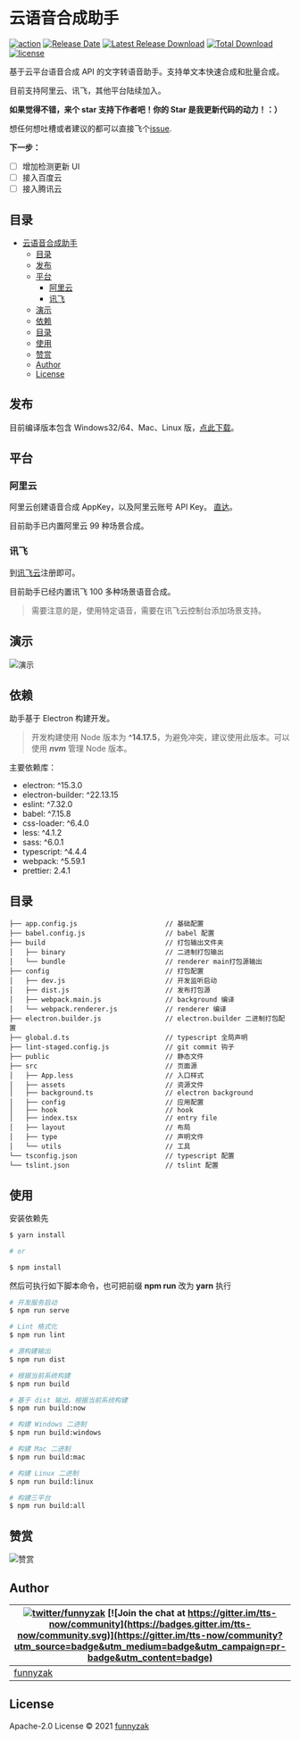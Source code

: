 # 云语音合成助手

[![action][ci-image]][ci-url]
[![Release Date][rle-image]][rle-url]
[![Latest Release Download][down-latest-image]][rle-url]
[![Total Download][down-total-image]][rle-all-url]
[![license][license-image]][repository-url]

[down-latest-image]: https://img.shields.io/github/downloads/funnyzak/tts-now/latest/total.svg
[down-total-image]: https://img.shields.io/github/downloads/funnyzak/tts-now/total.svg
[rle-image]: https://img.shields.io/github/release-date/funnyzak/tts-now.svg
[rle-url]: https://github.com/funnyzak/tts-now/releases/latest
[rle-all-url]: https://github.com/funnyzak/tts-now/releases
[ci-image]: https://img.shields.io/github/workflow/status/funnyzak/tts-now/release
[ci-url]: https://github.com/funnyzak/tts-now/actions
[license-image]: https://img.shields.io/github/license/funnyzak/tts-now.svg?style=flat-square
[repository-url]: https://github.com/funnyzak/tts-now

基于云平台语音合成 API 的文字转语音助手。支持单文本快速合成和批量合成。

目前支持阿里云、讯飞，其他平台陆续加入。

**如果觉得不错，来个 star 支持下作者吧！你的 Star 是我更新代码的动力！：）**

想任何想吐槽或者建议的都可以直接飞个[issue](https://github.com/funnyzak/tts-now/issues).

**下一步：**

- [ ] 增加检测更新 UI
- [ ] 接入百度云
- [ ] 接入腾讯云

## 目录

- [云语音合成助手](#云语音合成助手)
  - [目录](#目录)
  - [发布](#发布)
  - [平台](#平台)
    - [阿里云](#阿里云)
    - [讯飞](#讯飞)
  - [演示](#演示)
  - [依赖](#依赖)
  - [目录](#目录-1)
  - [使用](#使用)
  - [赞赏](#赞赏)
  - [Author](#author)
  - [License](#license)

## 发布

目前编译版本包含 Windows32/64、Mac、Linux 版，[点此下载](https://github.com/funnyzak/tts-now/releases)。

## 平台

### 阿里云

阿里云创建语音合成 AppKey，以及阿里云账号 API Key。 [直达](https://ai.aliyun.com/nls/tts)。

目前助手已内置阿里云 99 种场景合成。

### 讯飞

到[讯飞云](https://www.xfyun.cn/services/online_tts)注册即可。

目前助手已经内置讯飞 100 多种场景语音合成。

> 需要注意的是，使用特定语音，需要在讯飞云控制台添加场景支持。

## 演示

![演示](https://raw.githubusercontent.com/funnyzak/tts-now/master/public/_docs/assets/img/demo.png)

## 依赖

助手基于 Electron 构建开发。

> 开发构建使用 Node 版本为 **^14.17.5**，为避免冲突，建议使用此版本。可以使用 **_nvm_** 管理 Node 版本。

主要依赖库：

- electron: ^15.3.0
- electron-builder: ^22.13.15
- eslint: ^7.32.0
- babel: ^7.15.8
- css-loader: ^6.4.0
- less: ^4.1.2
- sass: ^6.0.1
- typescript: ^4.4.4
- webpack: ^5.59.1
- prettier: 2.4.1

## 目录

    ├── app.config.js                      // 基础配置
    ├── babel.config.js                    // babel 配置
    ├── build                              // 打包输出文件夹
    │   ├── binary                         // 二进制打包输出
    │   └── bundle                         // renderer main打包源输出
    ├── config                             // 打包配置
    │   ├── dev.js                         // 开发监听启动
    │   ├── dist.js                        // 发布打包源
    │   ├── webpack.main.js                // background 编译
    │   └── webpack.renderer.js            // renderer 编译
    ├── electron.builder.js                // electron.builder 二进制打包配置
    ├── global.d.ts                        // typescript 全局声明
    ├── lint-staged.config.js              // git commit 钩子
    ├── public                             // 静态文件
    ├── src                                // 页面源
    │   ├── App.less                       // 入口样式
    │   ├── assets                         // 资源文件
    │   ├── background.ts                  // electron background
    │   ├── config                         // 应用配置
    │   ├── hook                           // hook
    │   ├── index.tsx                      // entry file
    │   ├── layout                         // 布局
    │   ├── type                           // 声明文件
    │   └── utils                          // 工具
    └── tsconfig.json                      // typescript 配置
    └── tslint.json                        // tslint 配置

## 使用

安装依赖先

```bash
$ yarn install

# or

$ npm install
```

然后可执行如下脚本命令，也可把前缀 **npm run** 改为 **yarn** 执行

```bash
# 开发服务启动
$ npm run serve

# Lint 格式化
$ npm run lint

# 源构建输出
$ npm run dist

# 根据当前系统构建
$ npm run build

# 基于 dist 输出，根据当前系统构建
$ npm run build:now

# 构建 Windows 二进制
$ npm run build:windows

# 构建 Mac 二进制
$ npm run build:mac

# 构建 Linux 二进制
$ npm run build:linux

# 构建三平台
$ npm run build:all

```

## 赞赏

![赞赏](https://raw.githubusercontent.com/funnyzak/tts-now/master/public/_docs/assets/img/coffee.png)

## Author

| [![twitter/funnyzak](https://s.gravatar.com/avatar/c2437e240644b1317a4a356c6d6253ee?s=70)](https://twitter.com/funnyzak 'Follow @funnyzak on Twitter') [![Join the chat at https://gitter.im/tts-now/community](https://badges.gitter.im/tts-now/community.svg)](https://gitter.im/tts-now/community?utm_source=badge&utm_medium=badge&utm_campaign=pr-badge&utm_content=badge) |
| ------------------------------------------------------------------------------------------------------------------------------------------------------------------------------------------------------------------------------------------------------------------------------------------------------------------------------------------------------------------------------- |
| [funnyzak](https://yycc.me/)                                                                                                                                                                                                                                                                                                                                                    |

## License

Apache-2.0 License © 2021 [funnyzak](https://github.com/funnyzak)
